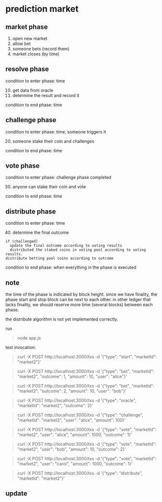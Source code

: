 prediction market
=======================

## market phase
1. open new market
2. allow bet
3. someone bets (record them)
4. market closes (by time)

## resolve phase

condition to enter phase: time

10. get data from oracle
11. determine the result and record it

condition to end phase: time

## challenge phase

condition to enter phase: time, someone triggers it

20. someone stake their coin and challenges

condition to end phase: time

## vote phase

condition to enter phase: challenge phase completed

30. anyone can stake their coin and vote

condition to end phase: time

## distribute phase
condition to enter phase: time

40. determine the final outcome

```
if (challenged)
  update the final outcome according to voting results
  distributed the staked coins in voting pool according to voting results.
distribute betting pool coins according to outcome
```

condition to end phase: when everything in the phase is executed




## note

the time of the phase is indicated by block height.  since we have finality, the
phase start and stop block can be next to each other.  in other ledger that
lacks finality, we should reserve more time (several blocks) between each phase.  


the distribute algorithm is not yet implemented correctly.



run
> node app.js


test invocation:

> curl -X POST http://localhost:3000/txs -d '{"type": "start", "marketId": "market2"}'

> curl -X POST http://localhost:3000/txs -d '{"type": "bet", "marketId": "market2", "outcome": 1, "amount": 10, "user": "alice"}'

> curl -X POST http://localhost:3000/txs -d '{"type": "bet", "marketId": "market2", "outcome": 2, "amount": 10, "user": "bob"}'

> curl -X POST http://localhost:3000/txs -d '{"type": "oracle", "marketId": "market2", "outcome": 2}'

> curl -X POST http://localhost:3000/txs -d '{"type": "challenge", "marketId": "market2", "user": "alice", "amount": 100}'

> curl -X POST http://localhost:3000/txs -d '{"type": "vote", "marketId": "market2", "user": "alice", "amount": 1000, "outcome": 1}'

> curl -X POST http://localhost:3000/txs -d '{"type": "vote", "marketId": "market2", "user": "bob", "amount": 10, "outcome": 2}'

> curl -X POST http://localhost:3000/txs -d '{"type": "vote", "marketId": "market2", "user": "carol", "amount": 1000, "outcome": 1}'

> curl -X POST http://localhost:3000/txs -d '{"type": "distribute", "marketId": "market2"}'


## update

